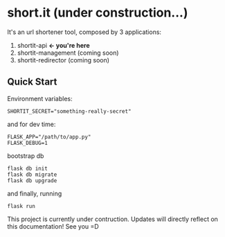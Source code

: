 # short.it (under construction...)

It's an url shortener tool, composed by 3 applications:

1. shortit-api **<- you're here**
2. shortit-management (coming soon)
3. shortit-redirector (coming soon)

## Quick Start

Environment variables:

```
SHORTIT_SECRET="something-really-secret"
```

and for dev time:

```
FLASK_APP="/path/to/app.py"
FLASK_DEBUG=1
```

bootstrap db

```
flask db init
flask db migrate
flask db upgrade
```

and finally, running

```
flask run
```

This project is currently under contruction. Updates will directly reflect on this documentation!
See you =D
